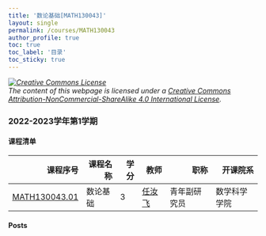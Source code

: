 ```yaml
---
title: '数论基础[MATH130043]'
layout: single
permalink: /courses/MATH130043
author_profile: true
toc: true
toc_label: '目录'
toc_sticky: true
---
```



<div class='notice--warning'>
	<p><i><a rel='license' href='http://creativecommons.org/licenses/by-nc-sa/4.0/'><img alt='Creative Commons License' style='border-width:0' src='https://i.creativecommons.org/l/by-nc-sa/4.0/88x31.png' /></a><br /> The content of this webpage is licensed under a <a rel='license' href='http://creativecommons.org/licenses/by-nc-sa/4.0/'>Creative Commons Attribution-NonCommercial-ShareAlike 4.0 International License</a>.</i></p>
</div>

### 2022-2023学年第1学期


#### 课程清单

<div style='text-align: center;' id='MATH130043_2223F'> <table id='MATH130043_2223F_table'>
  <thead>
    <tr style="text-align: right;">
      <th>课程序号</th>
      <th>课程名称</th>
      <th>学分</th>
      <th>教师</th>
      <th>职称</th>
      <th>开课院系</th>
    </tr>
  </thead>
  <tbody>
    <tr>
      <td><a href='https://fdu-math.github.io/courses/class-id/MATH130043-01'>MATH130043.01</a></td>
      <td>数论基础</td>
      <td>3</td>
      <td><a href='https://fdu-math.github.io/teachers/任汝飞'>任汝飞</a></td>
      <td>青年副研究员</td>
      <td>数学科学学院</td>
    </tr>
  </tbody>
</table></div>

#### Posts

